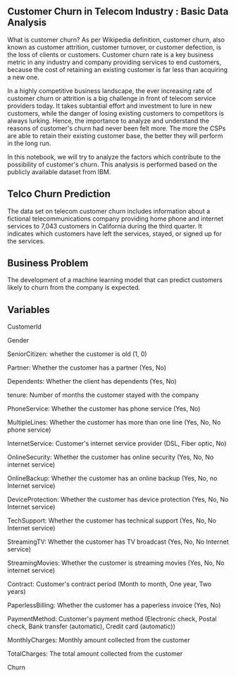 ## Customer Churn in Telecom Industry : Basic Data Analysis
What is customer churn? As per Wikipedia definition, customer churn, also known as customer attrition, customer turnover, or customer defection, is the loss of clients or customers. Customer churn rate is a key business metric in any industry and company providing services to end customers, because the cost of retaining an existing customer is far less than acquiring a new one.

In a highly competitive business landscape, the ever increasing rate of customer churn or attrition is a big challenge in front of telecom service providers today. It takes subtantial effort and investment to lure in new customers, while the danger of losing existing customers to competitors is always lurking. Hence, the importance to analyze and understand the reasons of customer's churn had never been felt more. The more the CSPs are able to retain their existing customer base, the better they will perform in the long run.

In this notebook, we will try to analyze the factors which contribute to the possibility of customer's churn. This analysis is performed based on the publicly available dataset from IBM.

## Telco Churn Prediction
The data set on telecom customer churn includes information about a fictional telecommunications company providing home phone and internet services to 7,043 customers in California during the third quarter. It indicates which customers have left the services, stayed, or signed up for the services.

## Business Problem
The development of a machine learning model that can predict customers likely to churn from the company is expected.

## Variables
CustomerId

Gender

SeniorCitizen: whether the customer is old (1, 0)

Partner: Whether the customer has a partner (Yes, No)

Dependents: Whether the client has dependents (Yes, No)

tenure: Number of months the customer stayed with the company

PhoneService: Whether the customer has phone service (Yes, No)

MultipleLines: Whether the customer has more than one line (Yes, No, No phone service)

InternetService: Customer's internet service provider (DSL, Fiber optic, No)

OnlineSecurity: Whether the customer has online security (Yes, No, No internet service)

OnlineBackup: Whether the customer has an online backup (Yes, No, no Internet service)

DeviceProtection: Whether the customer has device protection (Yes, No, No Internet service)

TechSupport: Whether the customer has technical support (Yes, No, No Internet service)

StreamingTV: Whether the customer has TV broadcast (Yes, No, No Internet service)

StreamingMovies: Whether the customer is streaming movies (Yes, No, No internet service)

Contract: Customer's contract period (Month to month, One year, Two years)

PaperlessBilling: Whether the customer has a paperless invoice (Yes, No)

PaymentMethod: Customer's payment method (Electronic check, Postal check, Bank transfer (automatic), Credit card (automatic))

MonthlyCharges: Monthly amount collected from the customer

TotalCharges: The total amount collected from the customer

Churn
